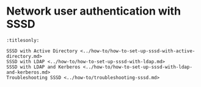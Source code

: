 # Network user authentication with SSSD

```{toctree}
:titlesonly:

SSSD with Active Directory <../how-to/how-to-set-up-sssd-with-active-directory.md>
SSSD with LDAP <../how-to/how-to-set-up-sssd-with-ldap.md>
SSSD with LDAP and Kerberos <../how-to/how-to-set-up-sssd-with-ldap-and-kerberos.md>
Troubleshooting SSSD <../how-to/troubleshooting-sssd.md>
```
